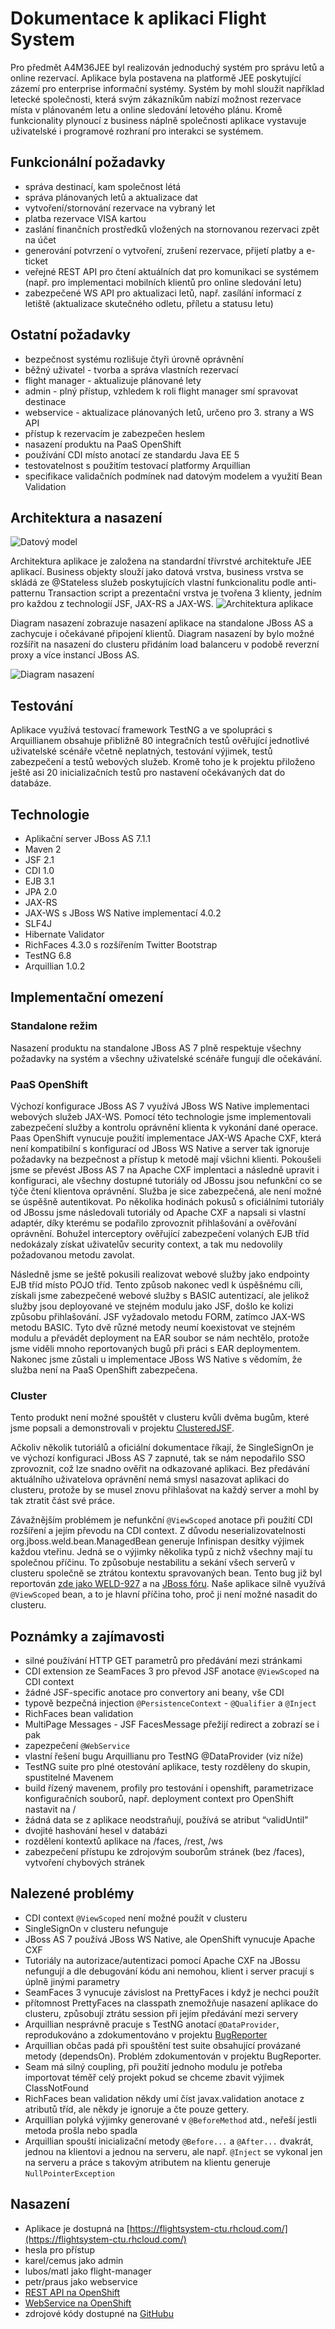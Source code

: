 # Dokumentace k aplikaci Flight System
Pro předmět A4M36JEE byl realizován jednoduchý systém pro správu letů a online rezervací. Aplikace byla postavena na platformě JEE poskytující zázemí pro enterprise informační systémy. Systém by mohl sloužit například letecké společnosti, která svým zákazníkům nabízí možnost rezervace místa v plánovaném letu a online sledování letového plánu. Kromě funkcionality plynoucí z business náplně společnosti aplikace vystavuje uživatelské i programové rozhraní pro interakci se systémem.


## Funkcionální požadavky

- správa destinací, kam společnost létá
- správa plánovaných letů a aktualizace dat
- vytvoření/stornování rezervace na vybraný let
- platba rezervace VISA kartou
- zaslání finančních prostředků vložených na stornovanou rezervaci zpět na účet
- generování potvrzení o vytvoření, zrušení rezervace, přijetí platby a e-ticket
- veřejné REST API pro čtení aktuálních dat pro komunikaci se systémem (např. pro implementaci mobilních klientů pro online sledování letu)
- zabezpečené WS API pro aktualizaci letů, např. zasílání informací z letiště (aktualizace skutečného odletu, příletu a statusu letu)


## Ostatní požadavky

- bezpečnost systému rozlišuje čtyři úrovně oprávnění
- běžný uživatel - tvorba a správa vlastních rezervací
- flight manager -  aktualizuje plánované lety
- admin - plný přístup, vzhledem k roli flight manager smí spravovat destinace
- webservice - aktualizace plánovaných letů, určeno pro 3. strany a WS API
- přístup k rezervacím je zabezpečen heslem
- nasazení produktu na PaaS OpenShift
- používání CDI místo anotací ze standardu Java EE 5
- testovatelnost s použitím testovací platformy Arquillian
- specifikace validačních podmínek nad datovým modelem a využití Bean Validation


## Architektura a nasazení
![Datový model](blob/master/doc/DB.png)

Architektura aplikace je založena na standardní třívrstvé architektuře JEE aplikací. Business objekty slouží jako datová vrstva, business vrstva se skládá ze @Stateless služeb poskytujících vlastní funkcionalitu podle anti-patternu Transaction script a prezentační vrstva je tvořena 3 klienty, jedním pro každou z technologií JSF, JAX-RS a JAX-WS.
![Architektura aplikace](blob/master/doc/Architektura.png)

Diagram nasazení zobrazuje nasazení aplikace na standalone JBoss AS a zachycuje i očekávané připojení klientů. Diagram nasazení by bylo možné rozšířit na nasazení do clusteru přidáním load balanceru v podobě reverzní proxy a více instancí JBoss AS.

![Diagram nasazení](blob/master/doc/deployment.png)


## Testování

Aplikace využívá testovací framework TestNG a ve spolupráci s Arquillianem obsahuje přibližně 80 integračních testů ověřující jednotlivé uživatelské scénáře včetně neplatných, testování výjimek, testů zabezpečení a testů webových služeb. Kromě toho je k projektu přiloženo ještě asi 20 inicializačních testů pro nastavení očekávaných dat do databáze. 


## Technologie

- Aplikační server JBoss AS 7.1.1
- Maven 2
- JSF 2.1
- CDI 1.0
- EJB 3.1
- JPA 2.0
- JAX-RS
- JAX-WS s JBoss WS Native implementací 4.0.2
- SLF4J
- Hibernate Validator
- RichFaces 4.3.0 s rozšířením Twitter Bootstrap
- TestNG 6.8
- Arquillian 1.0.2


## Implementační omezení


### Standalone režim

Nasazení produktu na standalone JBoss AS 7 plně respektuje všechny požadavky na systém a všechny uživatelské scénáře fungují dle očekávání. 


### PaaS OpenShift

Výchozí konfigurace JBoss AS 7 využívá JBoss WS Native implementaci webových služeb JAX-WS. Pomocí této technologie jsme implementovali zabezpečení služby a kontrolu oprávnění klienta k vykonání dané operace. Paas OpenShift vynucuje použití implementace JAX-WS Apache CXF, která není kompatibilní s konfigurací od JBoss WS Native a server tak ignoruje požadavky na bezpečnost a přístup k metodě mají všichni klienti.
Pokoušeli jsme se převést JBoss AS 7 na Apache CXF implentaci a následně upravit i konfiguraci, ale všechny dostupné tutoriály od JBossu jsou nefunkční co se týče čtení klientova oprávnění. Služba je sice zabezpečená, ale není možné se úspěšně autentikovat. Po několika hodinách pokusů s oficiálními tutoriály od JBossu jsme následovali tutoriály od Apache CXF a napsali si vlastní adaptér, díky kterému se podařilo zprovoznit přihlašování a ověřování oprávnění. Bohužel interceptory ověřující zabezpečení volaných EJB tříd nedokázaly získat uživatelův security context, a tak mu nedovolily požadovanou metodu zavolat.

Následně jsme se ještě pokusili realizovat webové služby jako endpointy EJB tříd místo POJO tříd. Tento způsob nakonec vedl k úspěšnému cíli, získali jsme zabezpečené webové služby s BASIC autentizací, ale jelikož služby jsou deployované ve stejném modulu jako JSF, došlo ke kolizi způsobu přihlašování. JSF vyžadovalo metodu FORM, zatímco JAX-WS metodu BASIC. Tyto dvě různé metody neumí koexistovat ve stejném modulu a převádět deployment na EAR soubor se nám nechtělo, protože jsme viděli mnoho reportovaných bugů při práci s EAR deploymentem.
Nakonec jsme zůstali u implementace JBoss WS Native s vědomím, že služba není na PaaS OpenShift zabezpečena.


### Cluster

Tento produkt není možné spouštět v clusteru kvůli dvěma bugům, které jsme popsali a demonstrovali v projektu [ClusteredJSF](http://github.com/KarelCemus/ClusteredJSF). 

Ačkoliv několik tutoriálů a oficiální dokumentace říkají, že SingleSignOn je ve výchozí konfiguraci JBoss AS 7 zapnuté, tak se nám nepodařilo SSO zprovoznit, což lze snadno ověřit na odkazované aplikaci. Bez předávání aktuálního uživatelova oprávnění nemá smysl nasazovat aplikaci do clusteru, protože by se musel znovu přihlašovat na každý server a mohl by tak ztratit část své práce.


Závažnějším problémem je nefunkční `@ViewScoped` anotace při použití CDI rozšíření a jejím převodu na CDI context. Z důvodu neserializovatelnosti org.jboss.weld.bean.ManagedBean generuje Infinispan desítky výjimek každou vteřinu. Jedná se o výjimky několika typů z nichž všechny mají tu společnou příčinu. To způsobuje nestabilitu a sekání všech serverů v clusteru společně se ztrátou kontextu spravovaných bean. Tento bug již byl reportován [zde jako WELD-927](https://issues.jboss.org/browse/WELD-927) a na [JBoss fóru](https://community.jboss.org/message/754900). Naše aplikace silně využívá `@ViewScoped` bean, a to je hlavní příčina toho, proč ji není možné nasadit do clusteru.


## Poznámky a zajímavosti

- silné používání HTTP GET parametrů pro předávání mezi stránkami
- CDI extension ze SeamFaces 3 pro převod JSF anotace `@ViewScoped` na CDI context
- žádné JSF-specific anotace pro convertory ani beany, vše CDI
- typově bezpečná injection `@PersistenceContext` - `@Qualifier` a `@Inject`
- RichFaces bean validation
- MultiPage Messages - JSF FacesMessage přežijí redirect a zobrazí se i pak
- zapezpečení `@WebService`
- vlastní řešení bugu Arquillianu pro TestNG @DataProvider (viz níže)
- TestNG suite pro plné otestování aplikace, testy rozděleny do skupin, spustitelné Mavenem
- build řízený mavenem, profily pro testování i openshift, parametrizace konfiguračních souborů, např. deployment context pro OpenShift nastavit na /
- žádná data se z aplikace neodstraňují, používá se atribut “validUntil”
- dvojité hashování hesel v databázi
- rozdělení kontextů aplikace na /faces, /rest, /ws
- zabezpečení přístupu ke zdrojovým souborům stránek (bez /faces), vytvoření chybových stránek


## Nalezené problémy

- CDI context `@ViewScoped` není možné použít v clusteru
- SingleSignOn v clusteru nefunguje
- JBoss AS 7 používá JBoss WS Native, ale OpenShift vynucuje Apache CXF
- Tutoriály na autorizace/autentizaci pomocí Apache CXF na JBossu nefungují a dle debugování kódu ani nemohou, klient i server pracují s úplně jinými parametry
- SeamFaces 3 vynucuje závislost na PrettyFaces i když je nechci použít
- přítomnost PrettyFaces na classpath znemožňuje nasazení aplikace do clusteru, způsobují ztrátu session při jejím předávání mezi servery
- Arquillian nesprávně pracuje s TestNG anotací `@DataProvider`, reprodukováno  a zdokumentováno v projektu [BugReporter](https://github.com/KarelCemus/BugReporter)
- Arquillian občas padá při spouštění test suite obsahující provázané metody (dependsOn). Problém zdokumentován v projektu BugReporter.
- Seam má silný coupling, při použití jednoho modulu je potřeba importovat téměř celý projekt pokud se chceme zbavit výjimek ClassNotFound
- RichFaces bean validation někdy umí číst javax.validation anotace z atributů tříd, ale někdy je ignoruje a čte pouze gettery.
- Arquillian polyká výjimky generované v `@BeforeMethod` atd., neřeší jestli metoda prošla nebo spadla
- Arquillian spouští inicializační metody `@Before...` a `@After...` dvakrát, jednou na klientovi a jednou na serveru, ale např. `@Inject` se vykonal jen na serveru a práce s takovým atributem na klientu generuje `NullPointerException`


## Nasazení

- Aplikace je dostupná na [https://flightsystem-ctu.rhcloud.com/](https://flightsystem-ctu.rhcloud.com/)
- hesla pro přístup
 - karel/cemus jako admin
 - lubos/matl jako flight-manager
 - petr/praus jako webservice
- [REST API na OpenShift](https://flightsystem-ctu.rhcloud.com/rest/)
- [WebService na OpenShift](https://flightsystem-ctu.rhcloud.com/ws/update?wsdl)
- zdrojové kódy dostupné na [GitHubu](https://github.com/KarelCemus/A4M36JEE)

